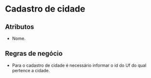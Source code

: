 # Cadastro de cidade

## Atributos
* Nome.

## Regras de negócio
* Para o cadastro de cidade é necessário informar o id do Uf do qual pertence a cidade. 
